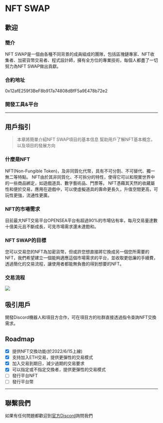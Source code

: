 # NFT SWAP
## 歡迎
### 簡介
NFT SWAP是一個由各種不同背景的成員組成的團隊，包括區塊鏈專家、NFT收集者、加密貨幣交易者、程式設計師，擁有全方位的專業技術，每個人都盡了一切努力為NFT SWAP做出貢獻。


### 合約地址
0x12afE259f3BeF8b917a74808dBfF5a9E478b72e2

### 開發工具&平台

---
## 用戶指引

> 本章將簡單介紹NFT SWAP項目的基本信息
> 幫助用戶了解NFT基本概念，以及項目的發展方向

### 什麼是NFT
NFT(Non-Fungible Token)，及非同質化代幣，具有不可分割、不可替代、獨一無二等特點。
NFT由於其非同質化、不可拆分的特性，使得它可以和現實世界中的一些商品綁定，如遊戲道具、數字藝術品、門票等。
NFT憑藉其天然的收藏屬性和便於交易，應用在遊戲中，可以使虛擬道具的壽命更長久，升值空間更高，可玩性更強，流通性更廣。

### NFT的市場需求
目前最大NFT交易平台OPENSEA平台有超過90%的市場佔有率，每月交易量達數十億美元且不斷成長，可見市場需求還未達飽和。

### NFT SWAP的目標
您可以交易您的NFT為加密貨幣，但或許您想直接將它換成另一個您所需要的NFT，我們希望建立一個能夠適應這個市場需求的平台，並收取更低廉的手續費，透過簡化的交易流程，讓使用者都能無負擔的得到想要的NFT。

### 交易流程
![](https://i.imgur.com/rt9dMrB.png)

## 吸引用戶
開發Discord機器人和項目方合作，可在項目方的社群直接透過指令查詢NFT交換需求。

## Roadmap

- [x] 提供NFT交換功能(於2022/6/15上線)
- [x] 支持加入ETH交易，提供更彈性的交易模式
- [x] 加入交易到期日，減少過期的交易要求
- [x] 可以指定或不指定交換者，提供更彈性的交易模式
- [ ] 發行平台NFT
- [ ] 發行平台幣

---
## 聯繫我們
如果有任何問題都歡迎到[官方Discord](https://discord.gg/sFjQzqTc)詢問我們



